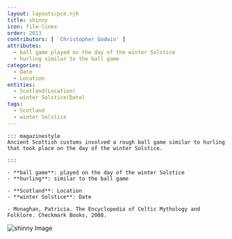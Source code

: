 ```yaml
---
layout: layouts/pce.njk
title: shinny
icon: file-lines
order: 2013
contributors: [ 'Christopher Godwin' ]
attributes:
  - ball game played on the day of the winter Solstice
  - hurling similar to the ball game
categories:
  - Date
  - Location
entities:
  - Scotland(Location)
  - winter Solstice(Date)
tags:
  - Scotland
  - winter Solstice
---
```

``` tab [group1:Info]
::: magazinestyle
Ancient Scottish customs involved a rough ball game similar to hurling that took place on the day of the winter Solstice.

:::
```
``` tab [group1:Attributes]
- **ball game**: played on the day of the winter Solstice
- **hurling**: similar to the ball game
```
``` tab [group1:Entities]
- **Scotland**: Location
- **winter Solstice**: Date
```
``` tab [group1:Sources]
- Monaghan, Patricia. The Encyclopedia of Celtic Mythology and Folklore. Checkmark Books, 2008.
```
![shinny Image](['https://upload.wikimedia.org/wikipedia/commons/2/29/Sarnia_Shinny.jpg'])
